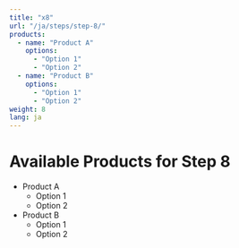 ```yaml
---
title: "x8"
url: "/ja/steps/step-8/"
products:
  - name: "Product A"
    options:
      - "Option 1"
      - "Option 2"
  - name: "Product B"
    options:
      - "Option 1"
      - "Option 2"
weight: 8
lang: ja
---
```


# Available Products for Step 8

- Product A
  - Option 1
  - Option 2
- Product B
  - Option 1
  - Option 2